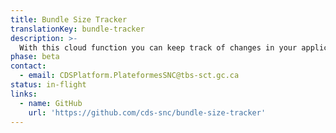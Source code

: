 ```yaml
---
title: Bundle Size Tracker
translationKey: bundle-tracker
description: >-
  With this cloud function you can keep track of changes in your application bundle size over time to ensure that it doesn't grow to large keeping it preformant on slow connections and mobile devices. 
phase: beta
contact:
  - email: CDSPlatform.PlateformesSNC@tbs-sct.gc.ca
status: in-flight
links:
  - name: GitHub
    url: 'https://github.com/cds-snc/bundle-size-tracker'
---
```


